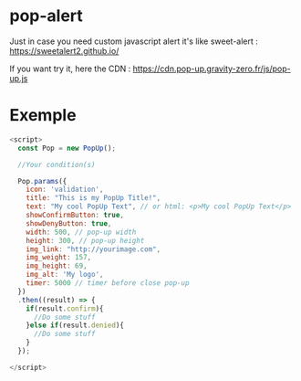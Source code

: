 # pop-alert
Just in case you need custom javascript alert
it's like sweet-alert : https://sweetalert2.github.io/

If you want try it, here the CDN : https://cdn.pop-up.gravity-zero.fr/js/pop-up.js
# Exemple 
```javascript
<script>  
  const Pop = new PopUp();

  //Your condition(s)

  Pop.params({
    icon: 'validation',
    title: "This is my PopUp Title!",
    text: "My cool PopUp Text", // or html: <p>My cool PopUp Text</p>
    showConfirmButton: true,
    showDenyButton: true,
    width: 500, // pop-up width
    height: 300, // pop-up height
    img_link: "http://yourimage.com",
    img_weight: 157,
    img_height: 69,
    img_alt: 'My logo',
    timer: 5000 // timer before close pop-up
  })
  .then((result) => {
    if(result.confirm){
      //Do some stuff
    }else if(result.denied){
      //Do some stuff
    }
  });

</script>
```